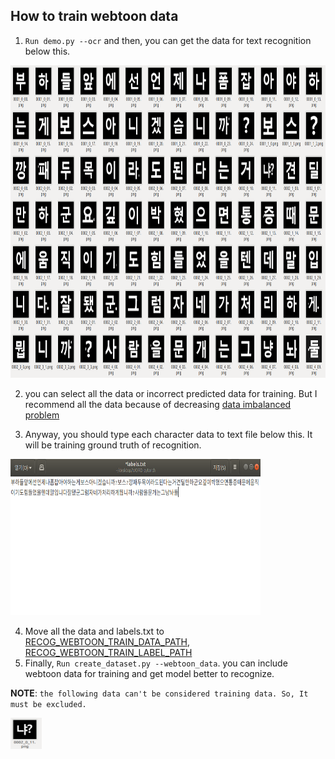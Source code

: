 ## How to train webtoon data

1. ``` Run demo.py --ocr ``` and then, you can get the data for text recognition below this. 

<img width="800" height="500" src="./figures/demo_train_weboon.png">

2. you can select all the data or incorrect predicted data for training. But I recommend all the data 
because of decreasing [data imbalanced problem](https://ourcstory.tistory.com/239)

3. Anyway, you should type each character data to text file below this. It will be training ground truth of recognition.

<img width="400" height="250" src="./figures/demo_train_webtoon_label.png">

4. Move all the data and labels.txt to [RECOG_WEBTOON_TRAIN_DATA_PATH](../opt.py#L32), [RECOG_WEBTOON_TRAIN_LABEL_PATH](../opt.py#L33)
5. Finally, ``` Run create_dataset.py --webtoon_data ```. you can include webtoon data for training and get model better to recognize.

**NOTE**: `the following data can't be considered training data. So, It must be excluded.`

<img width="50" height="50" src="./figures/demo_train_webtoon_exception.png">
